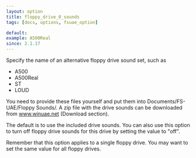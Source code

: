 ```yaml
---
layout: option
title: floppy_drive_0_sounds
tags: [docs, options, fsuae_option]

default:
example: A500Real
since: 2.1.17
---
```


Specify the name of an alternative floppy drive sound set, such as
* A500
* A500Real
* ST
* LOUD

You need to provide these files yourself and put them into
Documents/FS-UAE/Floppy Sounds/. A zip file with the drive sounds can be
downloaded from www.winuae.net (Download section).

The default is to use the included drive sounds. You can also use this
option to turn off floppy drive sounds for this drive by setting the value
to "off".

Remember that this option applies to a single floppy drive. You may want to
set the same value for all floppy drives.
